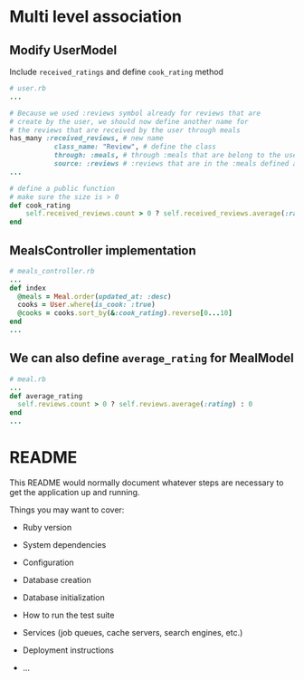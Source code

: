 # Multi level association

## Modify UserModel

Include `received_ratings` and define `cook_rating` method

```rb
# user.rb
...

# Because we used :reviews symbol already for reviews that are
# create by the user, we should now define another name for
# the reviews that are received by the user through meals
has_many :received_reviews, # new name
           class_name: "Review", # define the class
           through: :meals, # through :meals that are belong to the user
           source: :reviews # :reviews that are in the :meals defined above
...

# define a public function
# make sure the size is > 0
def cook_rating
    self.received_reviews.count > 0 ? self.received_reviews.average(:rating) : 0
end
```

## MealsController implementation

```rb
# meals_controller.rb
...
def index
  @meals = Meal.order(updated_at: :desc)
  cooks = User.where(is_cook: :true)
  @cooks = cooks.sort_by(&:cook_rating).reverse[0...10]
end
...
```

## We can also define `average_rating` for MealModel

```rb
# meal.rb
...
def average_rating
  self.reviews.count > 0 ? self.reviews.average(:rating) : 0
end
...
```

# README

This README would normally document whatever steps are necessary to get the
application up and running.

Things you may want to cover:

- Ruby version

- System dependencies

- Configuration

- Database creation

- Database initialization

- How to run the test suite

- Services (job queues, cache servers, search engines, etc.)

- Deployment instructions

- ...
